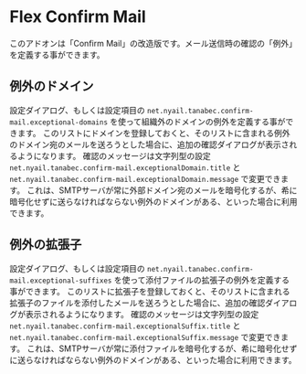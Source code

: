 # Flex Confirm Mail

このアドオンは「Confirm Mail」の改造版です。メール送信時の確認の「例外」を定義する事ができます。

## 例外のドメイン

設定ダイアログ、もしくは設定項目の `net.nyail.tanabec.confirm-mail.exceptional-domains` を使って組織外のドメインの例外を定義する事ができます。
このリストにドメインを登録しておくと、そのリストに含まれる例外のドメイン宛のメールを送ろうとした場合に、追加の確認ダイアログが表示されるようになります。
確認のメッセージは文字列型の設定 `net.nyail.tanabec.confirm-mail.exceptionalDomain.title` と `net.nyail.tanabec.confirm-mail.exceptionalDomain.message` で変更できます。
これは、SMTPサーバが常に外部ドメイン宛のメールを暗号化するが、希に暗号化せずに送らなければならない例外のドメインがある、といった場合に利用できます。

## 例外の拡張子

設定ダイアログ、もしくは設定項目の `net.nyail.tanabec.confirm-mail.exceptional-suffixes` を使って添付ファイルの拡張子の例外を定義する事ができます。
このリストに拡張子を登録しておくと、そのリストに含まれる拡張子のファイルを添付したメールを送ろうとした場合に、追加の確認ダイアログが表示されるようになります。
確認のメッセージは文字列型の設定 `net.nyail.tanabec.confirm-mail.exceptionalSuffix.title` と `net.nyail.tanabec.confirm-mail.exceptionalSuffix.message` で変更できます。
これは、SMTPサーバが常に添付ファイルを暗号化するが、希に暗号化せずに送らなければならない例外のドメインがある、といった場合に利用できます。
